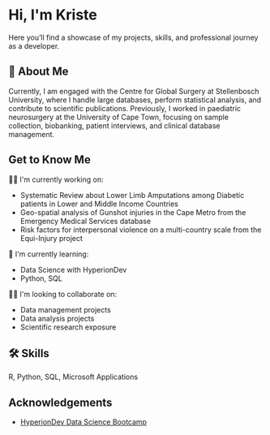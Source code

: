 
# Hi, I'm Kriste 

Here you’ll find a showcase of my projects, skills, and professional journey as a developer.


## 🚀 About Me
Currently, I am engaged with the Centre for Global Surgery at Stellenbosch University, where I handle large databases, perform statistical analysis, and contribute to scientific publications. Previously, I worked in paediatric neurosurgery at the University of Cape Town, focusing on sample collection, biobanking, patient interviews, and clinical database management.


## Get to Know Me
👩‍💻 I'm currently working on:
- Systematic Review about Lower Limb Amputations among Diabetic patients in Lower and Middle Income Countries
- Geo-spatial analysis of Gunshot injuries in the Cape Metro from the Emergency Medical Services database
- Risk factors for interpersonal violence on a multi-country scale from the Equi-Injury project 

🧠 I'm currently learning:
- Data Science with HyperionDev 
- Python, SQL

👯‍♀️ I'm looking to collaborate on:
- Data management projects 
- Data analysis projects 
- Scientific research exposure



## 🛠 Skills
R, Python, SQL, Microsoft Applications

## Acknowledgements

- [HyperionDev Data Science Bootcamp](https://www.hyperiondev.com/bootcamps/data-science-bootcamp/)




